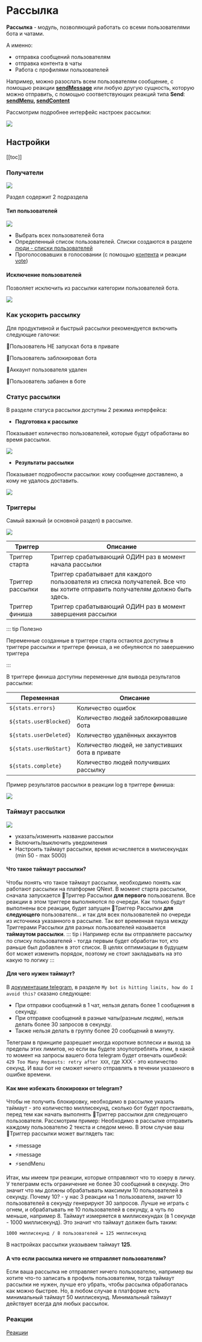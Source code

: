 # Рассылка

**Рассылка** - модуль, позволяющий работать со всеми пользователями бота и чатами. 

А именно:
* отправка сообщений пользователям
* отправка контента в чаты
* Работа с профилями пользователей

Например,  можно разослать всем пользователям сообщение, с помощью реакции **[sendMessage](/admin/other/reactions/sendmessage/)** 
или любую другую сущность, которую можно отправить, с помощью соответствующих реакций 
типа **Send**: **[sendMenu](/admin/other/reactions/sendmenu/), [sendContent](/admin/other/reactions/sendcontent/)**

Рассмотрим подробнее интерфейс настроек рассылки:

![](./1.jpg)

## Настройки

[[toc]]

### Получатели

![](./3.jpg)

Раздел содержит 2 подраздела

#### Тип пользователей

![](./8.jpg)

* Выбрать всех пользователей бота
* Определенный список пользователей. Списки создаются в разделе [люди - списки пользователей](/admin/people/)
* Проголосовавших в голосовании (с помощью [контента](/admin/content/) и реакции [vote](/admin/vote/vote/))

#### Исключение пользователей

Позволяет исключить из рассылки категории пользователей бота.

![](./9.jpg)

### Как ускорить рассылку

Для продуктивной и быстрый рассылки рекомендуется включить следующие галочки:

 🔸Пользователь НЕ запускал бота в привате
 
 🔸Пользователь заблокировал бота
 
 🔸Аккаунт пользователя удален
 
 🔸Пользователь забанен в боте

### Статус рассылки

В разделе статуса рассылки доступны 2 режима интерфейса:

* **Подготовка к рассылке** 

Показывает количество пользователей, которые будут обработаны во время рассылки.

![](./4.jpg)

* **Результаты рассылки**

Показывает подробности рассылки: кому сообщение доставлено, а кому не удалось доставить.

![](./5.jpg)

### Триггеры

Самый важный (и основной раздел) в рассылке.

![](./6.jpg)

| Триггер | Описание |
| --- | --- |
| Триггер старта | Триггер срабатывающий ОДИН раз в момент начала рассылки |
| Триггер рассылки | Триггер срабатывает для каждого пользователя из списка получателей. Все что вы хотите отправить получателям должно быть здесь. |
| Триггер финиша | Триггер срабатывающий ОДИН раз в момент завершения рассылки |

::: tip Полезно

Переменные созданные в триггере старта остаются доступны в триггере рассылки и триггере финиша, а не обнуляются по завершению триггера

:::

В триггере финиша доступны переменные для вывода результатов рассылки:

| Переменная | Описание |
| --- | --- |
|```${stats.errors}``` | Количество ошибок |
|```${stats.userBlocked}``` | Количество людей заблокировавшие бота |
|```${stats.userDeleted}``` | Количество удалённых аккаунтов |
|```${stats.userNoStart}``` | Количество людей, не запустивших бота в привате |
|```${stats.complete}``` | Количество людей получивших рассылку |

Пример результатов рассылки в реакции log в триггере финиша:

![](./7.jpg)

### Таймаут рассылки

![](./2.jpg)

* указать/изменить название рассылки
* Включить/выключить уведомления
* Настроить таймаут рассылки, время исчисляется в милисекундах (min 50 - max 5000)

#### Что такое таймаут рассылки?

Чтобы понять что такое таймаут рассылки, необходимо понять как работают рассылки на платформе QNext. В момент старта рассылки, сначала запускается 🔗Триггер Рассылки **для первого** пользователя. Все реакции в этом триггере выполняются по очереди. Как только будут выполнены все реакции, будет запущен 🔗Триггер Рассылки **для следующего** пользователя... и так для всех пользователей по очереди из источника указанного в рассылке. Так вот временная пауза между Триггерами Рассылки для разных пользователей называется **таймаутом рассылки**.
::: tip ℹ️
Например если вы отправляете рассылку по списку пользователей - тогда первым будет обработан тот, кто раньше был добавлен в этот список. В целях оптимизации в будущем бот может изменить порядок, поэтому не стоит закладывать на это какую то логику
:::
#### Для чего нужен таймаут?

В [документации telegram](https://core.telegram.org/bots/faq#broadcasting-to-users), в разделе ```My bot is hitting limits, how do I avoid this?``` сказано следующее:
* При отправки сообщений в 1 чат, нельзя делать более 1 сообщения в секунду.
* При отправке сообщений в разные чаты(разным людям), нельзя делать более 30 запросов в секунду.
* Также нельзя делать в группу более 20 сообщений в минуту.

Телеграм в принципе разрешает иногда короткие всплески и выход за пределы этих лимитов, но если вы будете злоупотреблять этим, в какой то момент на запросы вашего бота telegram будет отвечать ошибкой: `429 Too Many Requests: retry after XXX`, где XXX - это количество секунд. И ваш бот не сможет ничего отправлять в течении указанного в ошибке времени.
#### Как мне избежать блокировки от telegram?

Чтобы не получить блокировку, необходимо в рассылке указать таймаут - это количество миллисекунд, сколько бот будет простаивать, перед тем как начать выполнять 🔗Триггер рассылки для следующего пользователя. Рассмотрим пример: Необходимо в рассылке отправить каждому пользователю 2 текста и следом меню. В этом случае ваш 🔗Триггер рассылки может выглядеть так:
* ⚡️message 
* ⚡️message 
* ⚡️sendMenu

Итак, мы имеем три реакции, которые отправляют что то юзеру в личку. У телеграмм есть ограничение не более 30 сообщений в секунду. Это значит что мы должны обрабатывать максимум 10 пользователей в секунду. Почему 10? - у нас 3 реакции на 1 пользователя, значит 10 пользователей в секунду генерируют 30 запросов. Лучше не играть с огнем, и обрабатывать не 10 пользователей в секунду, а чуть по меньше, например 8. Таймаут измеряется в миллисекундах (в 1 секунде - 1000 миллисекунд). Это значит что таймаут должен быть таким: 
```plain 
1000 миллисекунд / 8 пользователей = 125 миллисекунд
```

В настройках рассылки указываем таймаут **125**.


#### А что если рассылка ничего не отправляет пользователям?

Если ваша рассылка не отправляет ничего пользователю, например вы хотите что-то записать в профиль пользователям, тогда таймаут рассылки не нужен, лучше его убрать, чтобы рассылка обработалась как можно быстрее. Но, в любом случае в платформе есть минимальный таймаут 50 миллисекунд. Минимальный таймаут действует всегда для любых рассылок. 


### Реакции

[Реакции](/admin/newsletters/reaction)





